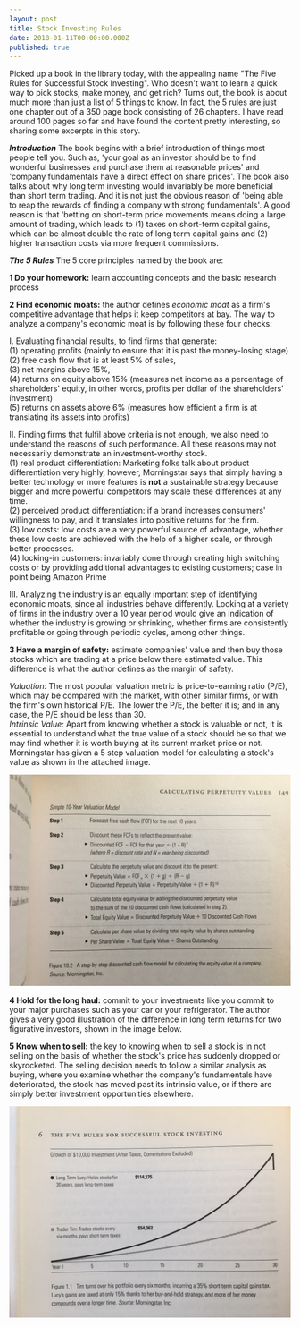 ```yaml
---
layout: post
title: Stock Investing Rules
date: 2018-01-11T00:00:00.000Z
published: true
---
```


Picked up a book in the library today, with the appealing name "The Five Rules for Successful Stock Investing". Who doesn't want to learn a quick way to pick stocks, make money, and get rich? Turns out, the book is about much more than just a list of 5 things to know. In fact, the 5 rules are just one chapter out of a 350 page book consisting of 26 chapters. I have read around 100 pages so far and have found the content pretty interesting, so sharing some excerpts in this story.

***Introduction***
The book begins with a brief introduction of things most people tell you. Such as, 'your goal as an investor should be to find wonderful businesses and purchase them at reasonable prices' and 'company fundamentals have a direct effect on share prices'. The book also talks about why long term investing would invariably be more beneficial than short term trading. And it is not just the obvious reason of 'being able to reap the rewards of finding a company with strong fundamentals'. A good reason is that 'betting on short-term price movements means doing a large amount of trading, which leads to (1) taxes on short-term capital gains, which can be almost double the rate of long term capital gains and (2) higher transaction costs via more frequent commissions.

***The 5 Rules***
The 5 core principles named by the book are:

**1 Do your homework:** learn accounting concepts and the basic research process <br>

**2 Find economic moats:** the author defines *economic moat* as a firm's competitive advantage that helps it keep competitors at bay. The way to analyze a company's economic moat is by following these four checks:

I. Evaluating financial results, to find firms that generate: <br>
(1) operating profits (mainly to ensure that it is past the money-losing stage) <br>
(2) free cash flow that is at least 5% of sales, <br>
(3) net margins above 15%,<br>
(4) returns on equity above 15% (measures net income as a percentage of shareholders' equity, in other words, profits per dollar of the shareholders' investment)<br>
(5) returns on assets above 6% (measures how efficient a firm is at translating its assets into profits)

II. Finding firms that fulfil above criteria is not enough, we also need to understand the reasons of such performance. All these reasons may not necessarily demonstrate an investment-worthy stock.<br>
(1) real product differentiation: Marketing folks talk about product differentiation very highly, however, Morningstar says that simply having a better technology or more features is **not** a sustainable strategy because bigger and more powerful competitors may scale these differences at any time.<br>
(2) perceived product differentiation: if a brand increases consumers' willingness to pay, and it translates into positive returns for the firm.<br>
(3) low costs: low costs are a very powerful source of advantage, whether these low costs are achieved with the help of a higher scale, or through better processes. <br>
(4) locking-in customers: invariably done through creating high switching costs or by providing additional advantages to existing customers; case in point being Amazon Prime

III. Analyzing the industry is an equally important step of identifying economic moats, since all industries behave differently. Looking at a variety of firms in the industry over a 10 year period would give an indication of whether the industry is growing or shrinking, whether firms are consistently profitable or going through periodic cycles, among other things.

**3 Have a margin of safety:** estimate companies' value and then buy those stocks which are trading at a price below there estimated value. This difference is what the author defines as the margin of safety.

*Valuation:* The most popular valuation metric is price-to-earning ratio (P/E), which may be compared with the market, with other similar firms, or with the firm's own historical P/E. The lower the P/E, the better it is; and in any case, the P/E should be less than 30. <br>
*Intrinsic Value:* Apart from knowing whether a stock is valuable or not, it is essential to understand what the true value of a stock should be so that we may find whether it is worth buying at its current market price or not. Morningstar has given a 5 step valuation model for calculating a stock's value as shown in the attached image.

<a href="/images/posts/IMG_3956.JPG"><img src="/images/posts/IMG_3956.JPG"></a>

**4 Hold for the long haul:** commit to your investments like you commit to your major purchases such as your car or your refrigerator. The author gives a very good illustration of the difference in long term returns for two figurative investors, shown in the image below. <br>

**5 Know when to sell:** the key to knowing when to sell a stock is in not selling on the basis of whether the stock's price has suddenly dropped or skyrocketed. The selling decision needs to follow a similar analysis as buying, where you examine whether the company's fundamentals have deteriorated, the stock has moved past its intrinsic value, or if there are simply better investment opportunities elsewhere. <br>

<a href="/images/posts/IMG_3954.JPG"><img src="/images/posts/IMG_3954.JPG"></a>
